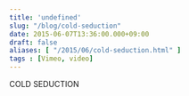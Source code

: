 ```yaml
---
title: 'undefined'
slug: "/blog/cold-seduction"
date: 2015-06-07T13:36:00.000+09:00
draft: false
aliases: [ "/2015/06/cold-seduction.html" ]
tags : [Vimeo, video]
---
```


COLD SEDUCTION